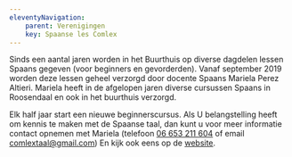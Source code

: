 ```yaml
---
eleventyNavigation:
    parent: Verenigingen
    key: Spaanse les Comlex
---
```


Sinds een aantal jaren worden in het Buurthuis op diverse dagdelen lessen Spaans gegeven (voor beginners en gevorderden). Vanaf september 2019 worden deze lessen geheel verzorgd door docente Spaans Mariela Perez Altieri. Mariela heeft in de afgelopen jaren diverse cursussen Spaans in Roosendaal en ook in het buurthuis verzorgd.

Elk half jaar start een nieuwe beginnerscursus. Als U belangstelling heeft om kennis te maken met de Spaanse taal, dan kunt u voor meer informatie contact opnemen met Mariela (telefoon [06 653 211 604](tel:06653211604) of email [comlextaal@gmail.com](mailto:comlextaal@gmail.com)) En kijk ook eens op de [website](http://www.comlex.wixsite.com/taal).